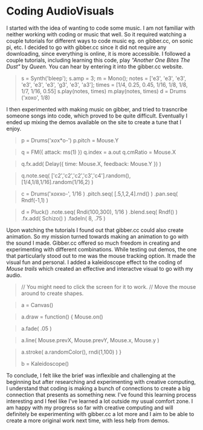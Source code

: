 # Coding AudioVisuals #

I started with the idea of wanting to code some music. I am not familiar with neither working with coding or music that well. So it required watching a couple tutorials for different ways to code music eg. on gibber.cc, on sonic pi, etc. I decided to go with gibber.cc since it did not require any downloading, since everything is online, it is more accessible. I followed a couple tutorials, including learning this code, play *"Another One Bites The Dust"* by *Queen.* You can hear by entering it into the gibber.cc website. 


> s = Synth('bleep');
> s.amp = 3;
> m = Mono();
> notes = ['e3', 'e3', 'e3', 'e3', 'e3', 'e3', 'g3', 'e3', 'a3'];
> times = [1/4, 0.25, 0.45, 1/16, 1/8, 1/8, 1/7, 1/16, 0.55]
> s.play(notes, times)
> m.play(notes, times)
> d = Drums ('xoxo', 1/8)


I then experimented with making music on gibber, and tried to trasncribe someone songs into code, which proved to be quite difficult. Eventually I ended up mixing the demos available on the site to create a tune that I enjoy.

> p = Drums('x*o*x*o-')
> p.pitch = Mouse.Y

> q = FM({ attack: ms(1) })
> q.index = a.out
> q.cmRatio = Mouse.X

> q.fx.add(
>  Delay({
>    time:     Mouse.X,
>    feedback: Mouse.Y
>  })
> )

> q.note.seq( 
>  ['c2','c2','c2','c3','c4'].random(),
>  [1/4,1/8,1/16].random(1/16,2) 
>)

>   c = Drums('x*ox*xo-', 1/16 )
>      .pitch.seq( [.5,1,2,4].rnd() )
>      .pan.seq( Rndf(-1,1) )

>   d = Pluck()
>      .note.seq( Rndi(100,300), 1/16 )
>      .blend.seq( Rndf() )
>      .fx.add( Schizo() )
>      .fadeIn( 8, .75 )




Upon watching the tutorials I found out that gibber.cc could also create animation. So my mission turned towards making an animation to go with the sound I made. Gibber.cc offered so much freedom in creating and experimenting with different combinations. While testing out demos, the one that particularly stood out to me was the mouse tracking option. It made the visual fun and personal. I added a kaleidoscope effect to the coding of *Mouse trails* which created an effective and interactve visual to go with my audio.


> // You might need to click the screen for it to work.
> // Move the mouse around to create shapes.

> a = Canvas()

> a.draw = function() {
> Mouse.on()

> a.fade( .05 )
  
>  a.line(
>     Mouse.prevX,
>     Mouse.prevY,
>     Mouse.x,
>     Mouse.y
>  )
  
>  a.stroke( a.randomColor(), rndi(1,100) )
>}
>
> b = Kaleidoscope()

To conclude, I felt like the brief was inflexible and challenging at the beginning but after researching and experimenting with creative computing, I understand that coding is making a bunch of connections to create a big connection that presents as something new. I've found this learning process interesting and I feel like I've learned a lot outside my usual comfort zone. I am happy with my progress so far with creative computing and will definitely be experimenting with gibber.cc a lot more and I aim to be able to create a more original work next time, with less help from demos.

